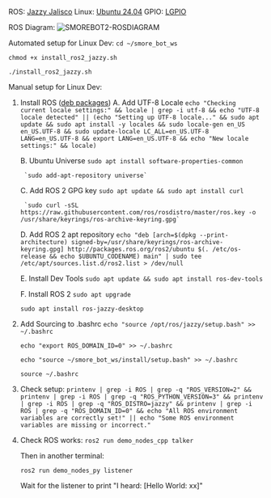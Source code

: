 ROS: [Jazzy Jalisco](https://docs.ros.org/en/jazzy/Releases/Release-Jazzy-Jalisco.html)
Linux: [Ubuntu 24.04](https://ubuntu.com/download/desktop)
GPIO: [LGPIO](https://pypi.org/project/lgpio/)

ROS Diagram:
![SMOREBOT2-ROSDIAGRAM](https://github.com/user-attachments/assets/b6c1f9b7-fe85-4e9a-a9c7-c604d9300402)

Automated setup for Linux Dev:
`cd ~/smore_bot_ws`

`chmod +x install_ros2_jazzy.sh`

`./install_ros2_jazzy.sh`


Manual setup for Linux Dev:
1. Install ROS ([deb packages](https://docs.ros.org/en/jazzy/Installation/Ubuntu-Install-Debs.html))
    A. Add UTF-8 Locale
        `echo "Checking current locale settings:" && locale | grep -i utf-8 && echo "UTF-8 locale detected" || (echo "Setting up UTF-8 locale..." && sudo apt update && sudo apt install -y locales && sudo locale-gen en_US en_US.UTF-8 && sudo update-locale LC_ALL=en_US.UTF-8 LANG=en_US.UTF-8 && export LANG=en_US.UTF-8 && echo "New locale settings:" && locale)`

    B. Ubuntu Universe
        `sudo apt install software-properties-common`

        `sudo add-apt-repository universe`

    C. Add ROS 2 GPG key
        `sudo apt update && sudo apt install curl`

        `sudo curl -sSL https://raw.githubusercontent.com/ros/rosdistro/master/ros.key -o /usr/share/keyrings/ros-archive-keyring.gpg`

    D. Add ROS 2 apt repository
        `echo "deb [arch=$(dpkg --print-architecture) signed-by=/usr/share/keyrings/ros-archive-keyring.gpg] http://packages.ros.org/ros2/ubuntu $(. /etc/os-release && echo $UBUNTU_CODENAME) main" | sudo tee /etc/apt/sources.list.d/ros2.list > /dev/null`

    E. Install Dev Tools
    `sudo apt update && sudo apt install ros-dev-tools`

    F. Install ROS 2
    `sudo apt upgrade`

    `sudo apt install ros-jazzy-desktop` 

2. Add Sourcing to .bashrc
    `echo "source /opt/ros/jazzy/setup.bash" >> ~/.bashrc`

    `echo "export ROS_DOMAIN_ID=0" >> ~/.bashrc`

    `echo "source ~/smore_bot_ws/install/setup.bash" >> ~/.bashrc`

    `source ~/.bashrc`

3. Check setup:
    `printenv | grep -i ROS | grep -q "ROS_VERSION=2" && printenv | grep -i ROS | grep -q "ROS_PYTHON_VERSION=3" && printenv | grep -i ROS | grep -q "ROS_DISTRO=jazzy" && printenv | grep -i ROS | grep -q "ROS_DOMAIN_ID=0" && echo "All ROS environment variables are correctly set!" || echo "Some ROS environment variables are missing or incorrect."`

4. Check ROS works:
    `ros2 run demo_nodes_cpp talker`

    Then in another terminal:

    `ros2 run demo_nodes_py listener`

    Wait for the listener to print "I heard: [Hello World: xx]" 

